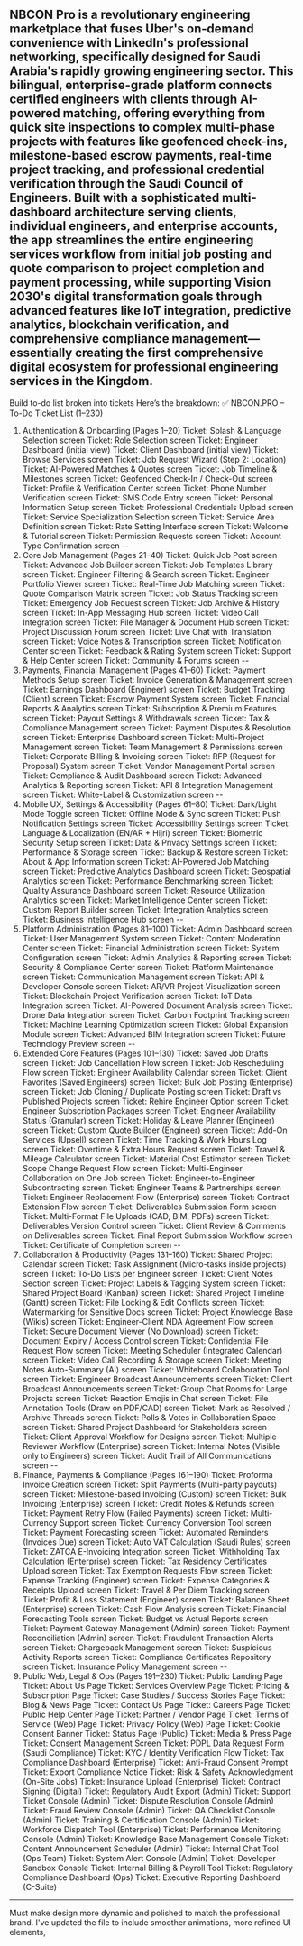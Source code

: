 NBCON Pro is a revolutionary engineering marketplace that fuses Uber's on-demand convenience with LinkedIn's professional networking, specifically designed for Saudi Arabia's rapidly growing engineering sector. This bilingual, enterprise-grade platform connects certified engineers with clients through AI-powered matching, offering everything from quick site inspections to complex multi-phase projects with features like geofenced check-ins, milestone-based escrow payments, real-time project tracking, and professional credential verification through the Saudi Council of Engineers. Built with a sophisticated multi-dashboard architecture serving clients, individual engineers, and enterprise accounts, the app streamlines the entire engineering services workflow from initial job posting and quote comparison to project completion and payment processing, while supporting Vision 2030's digital transformation goals through advanced features like IoT integration, predictive analytics, blockchain verification, and comprehensive compliance management—essentially creating the first comprehensive digital ecosystem for professional engineering services in the Kingdom.
--
Build to-do list broken into tickets 
Here’s the breakdown:
✅ NBCON.PRO – To-Do Ticket List (1–230)

1. Authentication & Onboarding (Pages 1–20)
Ticket: Splash & Language Selection screen
Ticket: Role Selection screen
Ticket: Engineer Dashboard (initial view)
Ticket: Client Dashboard (initial view)
Ticket: Browse Services screen
Ticket: Job Request Wizard (Step 2: Location)
Ticket: AI-Powered Matches & Quotes screen
Ticket: Job Timeline & Milestones screen
Ticket: Geofenced Check-In / Check-Out screen
Ticket: Profile & Verification Center screen
Ticket: Phone Number Verification screen
Ticket: SMS Code Entry screen
Ticket: Personal Information Setup screen
Ticket: Professional Credentials Upload screen
Ticket: Service Specialization Selection screen
Ticket: Service Area Definition screen
Ticket: Rate Setting Interface screen
Ticket: Welcome & Tutorial screen
Ticket: Permission Requests screen
Ticket: Account Type Confirmation screen
--
2. Core Job Management (Pages 21–40)
Ticket: Quick Job Post screen
Ticket: Advanced Job Builder screen
Ticket: Job Templates Library screen
Ticket: Engineer Filtering & Search screen
Ticket: Engineer Portfolio Viewer screen
Ticket: Real-Time Job Matching screen
Ticket: Quote Comparison Matrix screen
Ticket: Job Status Tracking screen
Ticket: Emergency Job Request screen
Ticket: Job Archive & History screen
Ticket: In-App Messaging Hub screen
Ticket: Video Call Integration screen
Ticket: File Manager & Document Hub screen
Ticket: Project Discussion Forum screen
Ticket: Live Chat with Translation screen
Ticket: Voice Notes & Transcription screen
Ticket: Notification Center screen
Ticket: Feedback & Rating System screen
Ticket: Support & Help Center screen
Ticket: Community & Forums screen
--
3. Payments, Financial Management (Pages 41–60)
Ticket: Payment Methods Setup screen
Ticket: Invoice Generation & Management screen
Ticket: Earnings Dashboard (Engineer) screen
Ticket: Budget Tracking (Client) screen
Ticket: Escrow Payment System screen
Ticket: Financial Reports & Analytics screen
Ticket: Subscription & Premium Features screen
Ticket: Payout Settings & Withdrawals screen
Ticket: Tax & Compliance Management screen
Ticket: Payment Disputes & Resolution screen
Ticket: Enterprise Dashboard screen
Ticket: Multi-Project Management screen
Ticket: Team Management & Permissions screen
Ticket: Corporate Billing & Invoicing screen
Ticket: RFP (Request for Proposal) System screen
Ticket: Vendor Management Portal screen
Ticket: Compliance & Audit Dashboard screen
Ticket: Advanced Analytics & Reporting screen
Ticket: API & Integration Management screen
Ticket: White-Label & Customization screen
--
4. Mobile UX, Settings & Accessibility (Pages 61–80)
Ticket: Dark/Light Mode Toggle screen
Ticket: Offline Mode & Sync screen
Ticket: Push Notification Settings screen
Ticket: Accessibility Settings screen
Ticket: Language & Localization (EN/AR + Hijri) screen
Ticket: Biometric Security Setup screen
Ticket: Data & Privacy Settings screen
Ticket: Performance & Storage screen
Ticket: Backup & Restore screen
Ticket: About & App Information screen
Ticket: AI-Powered Job Matching screen
Ticket: Predictive Analytics Dashboard screen
Ticket: Geospatial Analytics screen
Ticket: Performance Benchmarking screen
Ticket: Quality Assurance Dashboard screen
Ticket: Resource Utilization Analytics screen
Ticket: Market Intelligence Center screen
Ticket: Custom Report Builder screen
Ticket: Integration Analytics screen
Ticket: Business Intelligence Hub screen
--
5. Platform Administration (Pages 81–100)
Ticket: Admin Dashboard screen
Ticket: User Management System screen
Ticket: Content Moderation Center screen
Ticket: Financial Administration screen
Ticket: System Configuration screen
Ticket: Admin Analytics & Reporting screen
Ticket: Security & Compliance Center screen
Ticket: Platform Maintenance screen
Ticket: Communication Management screen
Ticket: API & Developer Console screen
Ticket: AR/VR Project Visualization screen
Ticket: Blockchain Project Verification screen
Ticket: IoT Data Integration screen
Ticket: AI-Powered Document Analysis screen
Ticket: Drone Data Integration screen
Ticket: Carbon Footprint Tracking screen
Ticket: Machine Learning Optimization screen
Ticket: Global Expansion Module screen
Ticket: Advanced BIM Integration screen
Ticket: Future Technology Preview screen
--
6. Extended Core Features (Pages 101–130)
Ticket: Saved Job Drafts screen
Ticket: Job Cancellation Flow screen
Ticket: Job Rescheduling Flow screen
Ticket: Engineer Availability Calendar screen
Ticket: Client Favorites (Saved Engineers) screen
Ticket: Bulk Job Posting (Enterprise) screen
Ticket: Job Cloning / Duplicate Posting screen
Ticket: Draft vs Published Projects screen
Ticket: Rehire Engineer Option screen
Ticket: Engineer Subscription Packages screen
Ticket: Engineer Availability Status (Granular) screen
Ticket: Holiday & Leave Planner (Engineer) screen
Ticket: Custom Quote Builder (Engineer) screen
Ticket: Add-On Services (Upsell) screen
Ticket: Time Tracking & Work Hours Log screen
Ticket: Overtime & Extra Hours Request screen
Ticket: Travel & Mileage Calculator screen
Ticket: Material Cost Estimator screen
Ticket: Scope Change Request Flow screen
Ticket: Multi-Engineer Collaboration on One Job screen
Ticket: Engineer-to-Engineer Subcontracting screen
Ticket: Engineer Teams & Partnerships screen
Ticket: Engineer Replacement Flow (Enterprise) screen
Ticket: Contract Extension Flow screen
Ticket: Deliverables Submission Form screen
Ticket: Multi-Format File Uploads (CAD, BIM, PDFs) screen
Ticket: Deliverables Version Control screen
Ticket: Client Review & Comments on Deliverables screen
Ticket: Final Report Submission Workflow screen
Ticket: Certificate of Completion screen
--
7. Collaboration & Productivity (Pages 131–160)
Ticket: Shared Project Calendar screen
Ticket: Task Assignment (Micro-tasks inside projects) screen
Ticket: To-Do Lists per Engineer screen
Ticket: Client Notes Section screen
Ticket: Project Labels & Tagging System screen
Ticket: Shared Project Board (Kanban) screen
Ticket: Shared Project Timeline (Gantt) screen
Ticket: File Locking & Edit Conflicts screen
Ticket: Watermarking for Sensitive Docs screen
Ticket: Project Knowledge Base (Wikis) screen
Ticket: Engineer-Client NDA Agreement Flow screen
Ticket: Secure Document Viewer (No Download) screen
Ticket: Document Expiry / Access Control screen
Ticket: Confidential File Request Flow screen
Ticket: Meeting Scheduler (Integrated Calendar) screen
Ticket: Video Call Recording & Storage screen
Ticket: Meeting Notes Auto-Summary (AI) screen
Ticket: Whiteboard Collaboration Tool screen
Ticket: Engineer Broadcast Announcements screen
Ticket: Client Broadcast Announcements screen
Ticket: Group Chat Rooms for Large Projects screen
Ticket: Reaction Emojis in Chat screen
Ticket: File Annotation Tools (Draw on PDF/CAD) screen
Ticket: Mark as Resolved / Archive Threads screen
Ticket: Polls & Votes in Collaboration Space screen
Ticket: Shared Project Dashboard for Stakeholders screen
Ticket: Client Approval Workflow for Designs screen
Ticket: Multiple Reviewer Workflow (Enterprise) screen
Ticket: Internal Notes (Visible only to Engineers) screen
Ticket: Audit Trail of All Communications screen
--
8. Finance, Payments & Compliance (Pages 161–190)
Ticket: Proforma Invoice Creation screen
Ticket: Split Payments (Multi-party payouts) screen
Ticket: Milestone-based Invoicing (Custom) screen
Ticket: Bulk Invoicing (Enterprise) screen
Ticket: Credit Notes & Refunds screen
Ticket: Payment Retry Flow (Failed Payments) screen
Ticket: Multi-Currency Support screen
Ticket: Currency Conversion Tool screen
Ticket: Payment Forecasting screen
Ticket: Automated Reminders (Invoices Due) screen
Ticket: Auto VAT Calculation (Saudi Rules) screen
Ticket: ZATCA E-Invoicing Integration screen
Ticket: Withholding Tax Calculation (Enterprise) screen
Ticket: Tax Residency Certificates Upload screen
Ticket: Tax Exemption Requests Flow screen
Ticket: Expense Tracking (Engineer) screen
Ticket: Expense Categories & Receipts Upload screen
Ticket: Travel & Per Diem Tracking screen
Ticket: Profit & Loss Statement (Engineer) screen
Ticket: Balance Sheet (Enterprise) screen
Ticket: Cash Flow Analysis screen
Ticket: Financial Forecasting Tools screen
Ticket: Budget vs Actual Reports screen
Ticket: Payment Gateway Management (Admin) screen
Ticket: Payment Reconciliation (Admin) screen
Ticket: Fraudulent Transaction Alerts screen
Ticket: Chargeback Management screen
Ticket: Suspicious Activity Reports screen
Ticket: Compliance Certificates Repository screen
Ticket: Insurance Policy Management screen
--
9. Public Web, Legal & Ops (Pages 191–230)
Ticket: Public Landing Page
Ticket: About Us Page
Ticket: Services Overview Page
Ticket: Pricing & Subscription Page
Ticket: Case Studies / Success Stories Page
Ticket: Blog & News Page
Ticket: Contact Us Page
Ticket: Careers Page
Ticket: Public Help Center Page
Ticket: Partner / Vendor Page
Ticket: Terms of Service (Web) Page
Ticket: Privacy Policy (Web) Page
Ticket: Cookie Consent Banner
Ticket: Status Page (Public)
Ticket: Media & Press Page
Ticket: Consent Management Screen
Ticket: PDPL Data Request Form (Saudi Compliance)
Ticket: KYC / Identity Verification Flow
Ticket: Tax Compliance Dashboard (Enterprise)
Ticket: Anti-Fraud Consent Prompt
Ticket: Export Compliance Notice
Ticket: Risk & Safety Acknowledgment (On-Site Jobs)
Ticket: Insurance Upload (Enterprise)
Ticket: Contract Signing (Digital)
Ticket: Regulatory Audit Export (Admin)
Ticket: Support Ticket Console (Admin)
Ticket: Dispute Resolution Console (Admin)
Ticket: Fraud Review Console (Admin)
Ticket: QA Checklist Console (Admin)
Ticket: Training & Certification Console (Admin)
Ticket: Workforce Dispatch Tool (Enterprise)
Ticket: Performance Monitoring Console (Admin)
Ticket: Knowledge Base Management Console
Ticket: Content Announcement Scheduler (Admin)
Ticket: Internal Chat Tool (Ops Team)
Ticket: System Alert Console (Admin)
Ticket: Developer Sandbox Console
Ticket: Internal Billing & Payroll Tool
Ticket: Regulatory Compliance Dashboard (Ops)
Ticket: Executive Reporting Dashboard (C-Suite)
---
Must make design  more dynamic and polished to match the professional brand. I've updated the file to include smoother animations, more refined UI elements,
